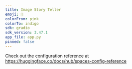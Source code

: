 ```yaml
---
title: Image Story Teller
emoji: 📜
colorFrom: pink
colorTo: indigo
sdk: gradio
sdk_version: 3.47.1
app_file: app.py
pinned: false
---
```


Check out the configuration reference at https://huggingface.co/docs/hub/spaces-config-reference
